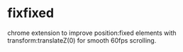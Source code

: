 fixfixed
========

chrome extension to improve position:fixed elements with transform:translateZ(0) for smooth 60fps scrolling.
